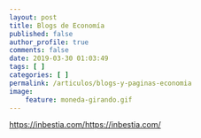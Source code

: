 ```yaml
---
layout: post
title: Blogs de Economía
published: false
author_profile: true
comments: false
date: 2019-03-30 01:03:49
tags: [ ]
categories: [ ]
permalink: /articulos/blogs-y-paginas-economia
image:
    feature: moneda-girando.gif
---
```

https://inbestia.com/https://inbestia.com/
